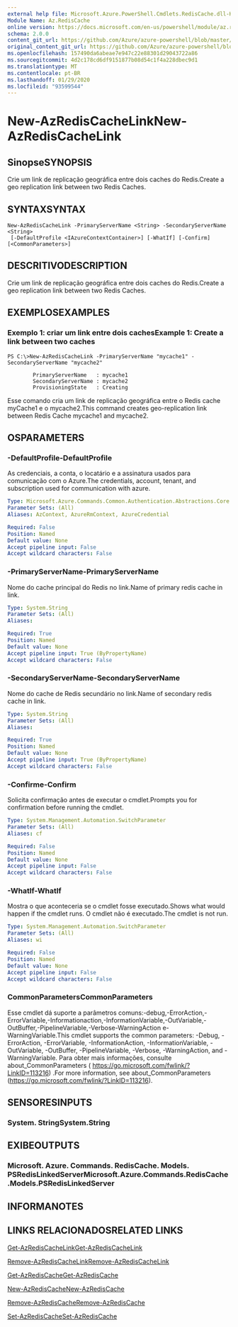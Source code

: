 ```yaml
---
external help file: Microsoft.Azure.PowerShell.Cmdlets.RedisCache.dll-Help.xml
Module Name: Az.RedisCache
online version: https://docs.microsoft.com/en-us/powershell/module/az.rediscache/new-azrediscachelink
schema: 2.0.0
content_git_url: https://github.com/Azure/azure-powershell/blob/master/src/RedisCache/RedisCache/help/New-AzRedisCacheLink.md
original_content_git_url: https://github.com/Azure/azure-powershell/blob/master/src/RedisCache/RedisCache/help/New-AzRedisCacheLink.md
ms.openlocfilehash: 157490da6abeae7e947c22e88301d29043722a86
ms.sourcegitcommit: 4d2c178cd6df9151877b08d54c1f4a228dbec9d1
ms.translationtype: MT
ms.contentlocale: pt-BR
ms.lasthandoff: 01/29/2020
ms.locfileid: "93599544"
---
```

# <span data-ttu-id="9f4bb-101">New-AzRedisCacheLink</span><span class="sxs-lookup"><span data-stu-id="9f4bb-101">New-AzRedisCacheLink</span></span>

## <span data-ttu-id="9f4bb-102">Sinopse</span><span class="sxs-lookup"><span data-stu-id="9f4bb-102">SYNOPSIS</span></span>
<span data-ttu-id="9f4bb-103">Crie um link de replicação geográfica entre dois caches do Redis.</span><span class="sxs-lookup"><span data-stu-id="9f4bb-103">Create a geo replication link between two Redis Caches.</span></span>

## <span data-ttu-id="9f4bb-104">SYNTAX</span><span class="sxs-lookup"><span data-stu-id="9f4bb-104">SYNTAX</span></span>

```
New-AzRedisCacheLink -PrimaryServerName <String> -SecondaryServerName <String>
 [-DefaultProfile <IAzureContextContainer>] [-WhatIf] [-Confirm] [<CommonParameters>]
```

## <span data-ttu-id="9f4bb-105">DESCRITIVO</span><span class="sxs-lookup"><span data-stu-id="9f4bb-105">DESCRIPTION</span></span>
<span data-ttu-id="9f4bb-106">Crie um link de replicação geográfica entre dois caches do Redis.</span><span class="sxs-lookup"><span data-stu-id="9f4bb-106">Create a geo replication link between two Redis Caches.</span></span>

## <span data-ttu-id="9f4bb-107">EXEMPLOS</span><span class="sxs-lookup"><span data-stu-id="9f4bb-107">EXAMPLES</span></span>

### <span data-ttu-id="9f4bb-108">Exemplo 1: criar um link entre dois caches</span><span class="sxs-lookup"><span data-stu-id="9f4bb-108">Example 1: Create a link between two caches</span></span>
```
PS C:\>New-AzRedisCacheLink -PrimaryServerName "mycache1" -SecondaryServerName "mycache2"

        PrimaryServerName   : mycache1
        SecondaryServerName : mycache2
        ProvisioningState   : Creating
```

<span data-ttu-id="9f4bb-109">Esse comando cria um link de replicação geográfica entre o Redis cache myCache1 e o mycache2.</span><span class="sxs-lookup"><span data-stu-id="9f4bb-109">This command creates geo-replication link between Redis Cache mycache1 and mycache2.</span></span>

## <span data-ttu-id="9f4bb-110">OS</span><span class="sxs-lookup"><span data-stu-id="9f4bb-110">PARAMETERS</span></span>

### <span data-ttu-id="9f4bb-111">-DefaultProfile</span><span class="sxs-lookup"><span data-stu-id="9f4bb-111">-DefaultProfile</span></span>
<span data-ttu-id="9f4bb-112">As credenciais, a conta, o locatário e a assinatura usados para comunicação com o Azure.</span><span class="sxs-lookup"><span data-stu-id="9f4bb-112">The credentials, account, tenant, and subscription used for communication with azure.</span></span>

```yaml
Type: Microsoft.Azure.Commands.Common.Authentication.Abstractions.Core.IAzureContextContainer
Parameter Sets: (All)
Aliases: AzContext, AzureRmContext, AzureCredential

Required: False
Position: Named
Default value: None
Accept pipeline input: False
Accept wildcard characters: False
```

### <span data-ttu-id="9f4bb-113">-PrimaryServerName</span><span class="sxs-lookup"><span data-stu-id="9f4bb-113">-PrimaryServerName</span></span>
<span data-ttu-id="9f4bb-114">Nome do cache principal do Redis no link.</span><span class="sxs-lookup"><span data-stu-id="9f4bb-114">Name of primary redis cache in link.</span></span>

```yaml
Type: System.String
Parameter Sets: (All)
Aliases:

Required: True
Position: Named
Default value: None
Accept pipeline input: True (ByPropertyName)
Accept wildcard characters: False
```

### <span data-ttu-id="9f4bb-115">-SecondaryServerName</span><span class="sxs-lookup"><span data-stu-id="9f4bb-115">-SecondaryServerName</span></span>
<span data-ttu-id="9f4bb-116">Nome do cache de Redis secundário no link.</span><span class="sxs-lookup"><span data-stu-id="9f4bb-116">Name of secondary redis cache in link.</span></span>

```yaml
Type: System.String
Parameter Sets: (All)
Aliases:

Required: True
Position: Named
Default value: None
Accept pipeline input: True (ByPropertyName)
Accept wildcard characters: False
```

### <span data-ttu-id="9f4bb-117">-Confirme</span><span class="sxs-lookup"><span data-stu-id="9f4bb-117">-Confirm</span></span>
<span data-ttu-id="9f4bb-118">Solicita confirmação antes de executar o cmdlet.</span><span class="sxs-lookup"><span data-stu-id="9f4bb-118">Prompts you for confirmation before running the cmdlet.</span></span>

```yaml
Type: System.Management.Automation.SwitchParameter
Parameter Sets: (All)
Aliases: cf

Required: False
Position: Named
Default value: None
Accept pipeline input: False
Accept wildcard characters: False
```

### <span data-ttu-id="9f4bb-119">-WhatIf</span><span class="sxs-lookup"><span data-stu-id="9f4bb-119">-WhatIf</span></span>
<span data-ttu-id="9f4bb-120">Mostra o que aconteceria se o cmdlet fosse executado.</span><span class="sxs-lookup"><span data-stu-id="9f4bb-120">Shows what would happen if the cmdlet runs.</span></span>
<span data-ttu-id="9f4bb-121">O cmdlet não é executado.</span><span class="sxs-lookup"><span data-stu-id="9f4bb-121">The cmdlet is not run.</span></span>

```yaml
Type: System.Management.Automation.SwitchParameter
Parameter Sets: (All)
Aliases: wi

Required: False
Position: Named
Default value: None
Accept pipeline input: False
Accept wildcard characters: False
```

### <span data-ttu-id="9f4bb-122">CommonParameters</span><span class="sxs-lookup"><span data-stu-id="9f4bb-122">CommonParameters</span></span>
<span data-ttu-id="9f4bb-123">Esse cmdlet dá suporte a parâmetros comuns:-debug,-ErrorAction,-ErrorVariable,-Informationaction,-InformationVariable,-OutVariable,-OutBuffer,-PipelineVariable,-Verbose-WarningAction e-WarningVariable.</span><span class="sxs-lookup"><span data-stu-id="9f4bb-123">This cmdlet supports the common parameters: -Debug, -ErrorAction, -ErrorVariable, -InformationAction, -InformationVariable, -OutVariable, -OutBuffer, -PipelineVariable, -Verbose, -WarningAction, and -WarningVariable.</span></span> <span data-ttu-id="9f4bb-124">Para obter mais informações, consulte about_CommonParameters ( https://go.microsoft.com/fwlink/?LinkID=113216) .</span><span class="sxs-lookup"><span data-stu-id="9f4bb-124">For more information, see about_CommonParameters (https://go.microsoft.com/fwlink/?LinkID=113216).</span></span>

## <span data-ttu-id="9f4bb-125">SENSORES</span><span class="sxs-lookup"><span data-stu-id="9f4bb-125">INPUTS</span></span>

### <span data-ttu-id="9f4bb-126">System. String</span><span class="sxs-lookup"><span data-stu-id="9f4bb-126">System.String</span></span>

## <span data-ttu-id="9f4bb-127">EXIBE</span><span class="sxs-lookup"><span data-stu-id="9f4bb-127">OUTPUTS</span></span>

### <span data-ttu-id="9f4bb-128">Microsoft. Azure. Commands. RedisCache. Models. PSRedisLinkedServer</span><span class="sxs-lookup"><span data-stu-id="9f4bb-128">Microsoft.Azure.Commands.RedisCache.Models.PSRedisLinkedServer</span></span>

## <span data-ttu-id="9f4bb-129">INFORMA</span><span class="sxs-lookup"><span data-stu-id="9f4bb-129">NOTES</span></span>

## <span data-ttu-id="9f4bb-130">LINKS RELACIONADOS</span><span class="sxs-lookup"><span data-stu-id="9f4bb-130">RELATED LINKS</span></span>

[<span data-ttu-id="9f4bb-131">Get-AzRedisCacheLink</span><span class="sxs-lookup"><span data-stu-id="9f4bb-131">Get-AzRedisCacheLink</span></span>](./Get-AzRedisCacheLink.md)

[<span data-ttu-id="9f4bb-132">Remove-AzRedisCacheLink</span><span class="sxs-lookup"><span data-stu-id="9f4bb-132">Remove-AzRedisCacheLink</span></span>](./Remove-AzRedisCacheLink.md)

[<span data-ttu-id="9f4bb-133">Get-AzRedisCache</span><span class="sxs-lookup"><span data-stu-id="9f4bb-133">Get-AzRedisCache</span></span>](./Get-AzRedisCache.md)

[<span data-ttu-id="9f4bb-134">New-AzRedisCache</span><span class="sxs-lookup"><span data-stu-id="9f4bb-134">New-AzRedisCache</span></span>](./New-AzRedisCache.md)

[<span data-ttu-id="9f4bb-135">Remove-AzRedisCache</span><span class="sxs-lookup"><span data-stu-id="9f4bb-135">Remove-AzRedisCache</span></span>](./Remove-AzRedisCache.md)

[<span data-ttu-id="9f4bb-136">Set-AzRedisCache</span><span class="sxs-lookup"><span data-stu-id="9f4bb-136">Set-AzRedisCache</span></span>](./Set-AzRedisCache.md)